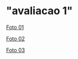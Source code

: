 # "avaliacao 1" 

<a href = "https://github.com/Yasmin-Sousa/pdmII-251/blob/main/avaliacoes/avaliacao-01/imagem_2025-05-08_210340248.png">Foto 01</a><br>

<a href = "https://github.com/Yasmin-Sousa/pdmII-251/blob/main/avaliacoes/avaliacao-01/imagem_2025-05-08_210534560.png">Foto 02</a><br>

<a href = "">Foto 03</a><br>
